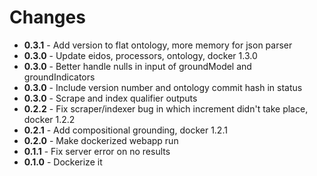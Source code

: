 # Changes
+ **0.3.1** - Add version to flat ontology, more memory for json parser
+ **0.3.0** - Update eidos, processors, ontology, docker 1.3.0
+ **0.3.0** - Better handle nulls in input of groundModel and groundIndicators
+ **0.3.0** - Include version number and ontology commit hash in status
+ **0.3.0** - Scrape and index qualifier outputs
+ **0.2.2** - Fix scraper/indexer bug in which increment didn't take place, docker 1.2.2
+ **0.2.1** - Add compositional grounding, docker 1.2.1
+ **0.2.0** - Make dockerized webapp run
+ **0.1.1** - Fix server error on no results
+ **0.1.0** - Dockerize it
